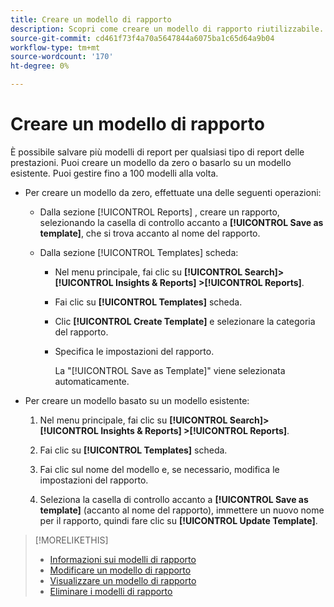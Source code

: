 ```yaml
---
title: Creare un modello di rapporto
description: Scopri come creare un modello di rapporto riutilizzabile.
source-git-commit: cd461f73f4a70a5647844a6075ba1c65d64a9b04
workflow-type: tm+mt
source-wordcount: '170'
ht-degree: 0%

---
```


# Creare un modello di rapporto

È possibile salvare più modelli di report per qualsiasi tipo di report delle prestazioni. Puoi creare un modello da zero o basarlo su un modello esistente. Puoi gestire fino a 100 modelli alla volta.

* Per creare un modello da zero, effettuate una delle seguenti operazioni:

   * Dalla sezione [!UICONTROL Reports] , creare un rapporto, selezionando la casella di controllo accanto a **[!UICONTROL Save as template]**, che si trova accanto al nome del rapporto.

   * Dalla sezione [!UICONTROL Templates] scheda:

      * Nel menu principale, fai clic su **[!UICONTROL Search]> [!UICONTROL Insights & Reports] >[!UICONTROL Reports]**.

      * Fai clic su **[!UICONTROL Templates]** scheda.

      * Clic **[!UICONTROL Create Template]** e selezionare la categoria del rapporto.

      * Specifica le impostazioni del rapporto.

         La &quot;[!UICONTROL Save as Template]&quot; viene selezionata automaticamente.

* Per creare un modello basato su un modello esistente:

   1. Nel menu principale, fai clic su **[!UICONTROL Search]> [!UICONTROL Insights & Reports] >[!UICONTROL Reports]**.

   1. Fai clic su **[!UICONTROL Templates]** scheda.

   1. Fai clic sul nome del modello e, se necessario, modifica le impostazioni del rapporto.

   1. Seleziona la casella di controllo accanto a **[!UICONTROL Save as template]** (accanto al nome del rapporto), immettere un nuovo nome per il rapporto, quindi fare clic su **[!UICONTROL Update Template]**.

>[!MORELIKETHIS]
>
>* [Informazioni sui modelli di rapporto](template-about.md)
>* [Modificare un modello di rapporto](template-edit.md)
>* [Visualizzare un modello di rapporto](template-view.md)
>* [Eliminare i modelli di rapporto](template-delete.md)

